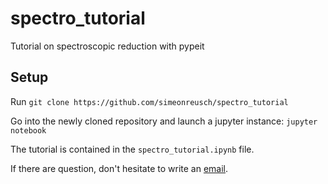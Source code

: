 # spectro_tutorial
Tutorial on spectroscopic reduction with pypeit

## Setup
Run `git clone https://github.com/simeonreusch/spectro_tutorial`

Go into the newly cloned repository and launch a jupyter instance:
`jupyter notebook`

The tutorial is contained in the `spectro_tutorial.ipynb` file.

If there are question, don't hesitate to write an [email](mailto:simeon.reusch@desy.de).
